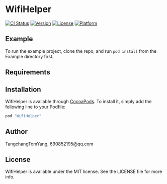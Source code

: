 # WifiHelper

[![CI Status](http://img.shields.io/travis/TangchangTomYang/WifiHelper.svg?style=flat)](https://travis-ci.org/TangchangTomYang/WifiHelper)
[![Version](https://img.shields.io/cocoapods/v/WifiHelper.svg?style=flat)](http://cocoapods.org/pods/WifiHelper)
[![License](https://img.shields.io/cocoapods/l/WifiHelper.svg?style=flat)](http://cocoapods.org/pods/WifiHelper)
[![Platform](https://img.shields.io/cocoapods/p/WifiHelper.svg?style=flat)](http://cocoapods.org/pods/WifiHelper)

## Example

To run the example project, clone the repo, and run `pod install` from the Example directory first.

## Requirements

## Installation

WifiHelper is available through [CocoaPods](http://cocoapods.org). To install
it, simply add the following line to your Podfile:

```ruby
pod "WifiHelper"
```

## Author

TangchangTomYang, 690852195@qq.com

## License

WifiHelper is available under the MIT license. See the LICENSE file for more info.
